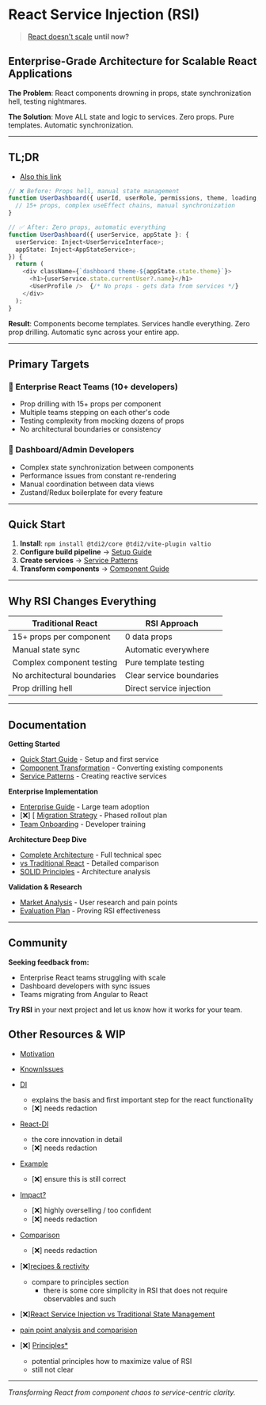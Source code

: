 # React Service Injection (RSI)

> [React doesn't scale](https://verved.ai/blog/react-doesn-t-scale) **until now?**

## Enterprise-Grade Architecture for Scalable React Applications

**The Problem**: React components drowning in props, state synchronization hell, testing nightmares.

**The Solution**: Move ALL state and logic to services. Zero props. Pure templates. Automatic synchronization.

---

## TL;DR

- [Also this link](./monorepo/docs/Teaser.md)

```typescript
// ❌ Before: Props hell, manual state management
function UserDashboard({ userId, userRole, permissions, theme, loading, onUpdate, ... }) {
  // 15+ props, complex useEffect chains, manual synchronization
}

// ✅ After: Zero props, automatic everything
function UserDashboard({ userService, appState }: {
  userService: Inject<UserServiceInterface>;
  appState: Inject<AppStateService>;
}) {
  return (
    <div className={`dashboard theme-${appState.state.theme}`}>
      <h1>{userService.state.currentUser?.name}</h1>
      <UserProfile />  {/* No props - gets data from services */}
    </div>
  );
}
```

**Result**: Components become templates. Services handle everything. Zero prop drilling. Automatic sync across your entire app.

---

## Primary Targets

### 🏢 Enterprise React Teams (10+ developers)

- Prop drilling with 15+ props per component
- Multiple teams stepping on each other's code
- Testing complexity from mocking dozens of props
- No architectural boundaries or consistency

### 🎯 Dashboard/Admin Developers

- Complex state synchronization between components
- Performance issues from constant re-rendering
- Manual coordination between data views
- Zustand/Redux boilerplate for every feature

---

## Quick Start

1. **Install**: `npm install @tdi2/core @tdi2/vite-plugin valtio`
2. **Configure build pipeline** → [Setup Guide](./docs/Quick-Start.md)
3. **Create services** → [Service Patterns](./docs/Service-Patterns.md)
4. **Transform components** → [Component Guide](./docs/Component-Guide.md)

---

## Why RSI Changes Everything

| Traditional React           | RSI Approach             |
| --------------------------- | ------------------------ |
| 15+ props per component     | 0 data props             |
| Manual state sync           | Automatic everywhere     |
| Complex component testing   | Pure template testing    |
| No architectural boundaries | Clear service boundaries |
| Prop drilling hell          | Direct service injection |

---

## Documentation

**Getting Started**

- [Quick Start Guide](./docs/Quick-Start.md) - Setup and first service
- [Component Transformation](./docs/Component-Guide.md) - Converting existing components
- [Service Patterns](./docs/Service-Patterns.md) - Creating reactive services

**Enterprise Implementation**

- [Enterprise Guide](./docs/Enterprise-Implementation.md) - Large team adoption
- [❌] [ [Migration Strategy](./docs/Migration-Strategy.md) - Phased rollout plan
- [Team Onboarding](./docs/Team-Onboarding.md) - Developer training

**Architecture Deep Dive**

- [Complete Architecture](./docs/React-Whitepaper.md) - Full technical spec
- [vs Traditional React](./docs/RSI-vs-Traditional.md) - Detailed comparison
- [SOLID Principles](./monorepo/docs/RSI-Clean-Architecture-SOLID-Principles-Analysis.md) - Architecture analysis

**Validation & Research**

- [Market Analysis](./monorepo/docs/Market-Analysis.md) - User research and pain points
- [Evaluation Plan](./monorepo/docs/EvaluationPlan.md) - Proving RSI effectiveness

---

## Community

**Seeking feedback from:**

- Enterprise React teams struggling with scale
- Dashboard developers with sync issues
- Teams migrating from Angular to React

**Try RSI** in your next project and let us know how it works for your team.

## Other Resources & WIP

- [Motivation](./monorepo/docs/Impuls.md)

- [KnownIssues](./monorepo/docs/KnownIssues.md)

- [DI](./monorepo/docs/Whitepaper.md)
  - explains the basis and first important step for the react functionality
  - [❌] needs redaction
- [React-DI](./monorepo/docs/React-Whitepaper.md)
  - the core innovation in detail
  - [❌] needs redaction

- [Example](./monorepo/docs/React-Example.md)
  - [❌] ensure this is still correct

- [Impact?](./monorepo/docs/Impact.md)
  - [❌] highly overselling / too confident
  - [❌] needs redaction

- [Comparison](./monorepo/docs/React%20Service%20Injection%20vs%20Traditional%20State%20Management.md)
  - [❌] needs redaction

- [❌][recipes & rectivity](./monorepo/docs/Recipes-and-Reactive-Services.md)
  - compare to principles section
    - there is some core simplicity in RSI that does not require observables and such

- [❌][React Service Injection vs Traditional State Management](./monorepo/docs/React%20Service%20Injection%20vs%20Traditional%20State%20Management.md)

- [pain point analysis and comparision](./docs/pain-points/README.md)

- [❌] [Principles\*](./docs/principles/*)
  - potential principles how to maximize value of RSI
  - still not clear

---

_Transforming React from component chaos to service-centric clarity._

